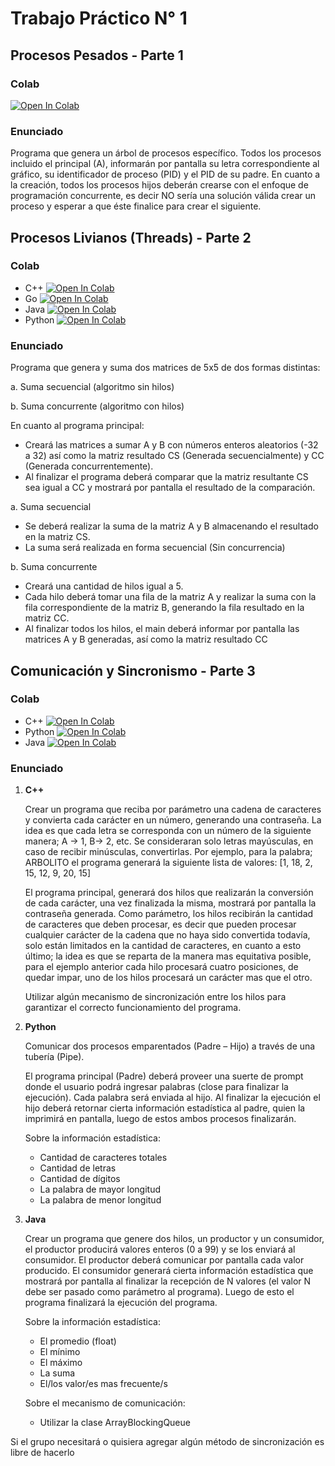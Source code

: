 # Trabajo Práctico N° 1 

## Procesos Pesados - Parte 1

### Colab 
[![Open In Colab](https://colab.research.google.com/assets/colab-badge.svg)](https://colab.research.google.com/drive/17itJTrAA1oAiWgDAVAuHwZMSEjI_W0bo?hl=es)

### Enunciado
Programa que genera un árbol de procesos específico.
Todos los procesos incluido el principal (A), informarán por pantalla su letra correspondiente al gráfico, su identificador de proceso (PID) y el PID de su padre. En cuanto a la creación, todos los procesos hijos deberán crearse con el enfoque de programación concurrente, es decir NO sería una solución válida crear un proceso y esperar a que éste finalice para crear el siguiente.

## Procesos Livianos (Threads) - Parte 2

### Colab
* C++ [![Open In Colab](https://colab.research.google.com/assets/colab-badge.svg)](https://colab.research.google.com/github/angelsz1/Programacion_Concurrente-TP/blob/master/TP1/C%2B%2B/TP1_Parte_2_Threads_C%2B%2B.ipynb)
* Go [![Open In Colab](https://colab.research.google.com/assets/colab-badge.svg)](https://colab.research.google.com/drive/1p2qNkjIqmb_rGLyGpCuaGUyjUX0cGpDY#scrollTo=tBXVf2_GIMp4)
* Java [![Open In Colab](https://colab.research.google.com/assets/colab-badge.svg)](https://colab.research.google.com/drive/1UADb2HlDZCnUykYoBL_XsrUDkdVhS9Da?usp=sharing)
* Python [![Open In Colab](https://colab.research.google.com/assets/colab-badge.svg)](https://colab.research.google.com/drive/1Xn4TeNK25EPX1Z545fL1Hoy98Gwxehkh?authuser=0#scrollTo=fVJGE6OX5dZ4)

### Enunciado
Programa que genera y suma dos matrices de 5x5 de dos formas distintas:

a. Suma secuencial (algoritmo sin hilos)

b. Suma concurrente (algoritmo con hilos)

En cuanto al programa principal:
* Creará las matrices a sumar A y B con números enteros aleatorios (-32 a 32) así como 
la matriz resultado CS (Generada secuencialmente) y CC (Generada 
concurrentemente).
* Al finalizar el programa deberá comparar que la matriz resultante CS sea igual a CC y 
mostrará por pantalla el resultado de la comparación.

a. Suma secuencial
* Se deberá realizar la suma de la matriz A y B almacenando el resultado en la matriz CS.
* La suma será realizada en forma secuencial (Sin concurrencia)
  
b. Suma concurrente
* Creará una cantidad de hilos igual a 5.
* Cada hilo deberá tomar una fila de la matriz A y realizar la suma con la fila 
correspondiente de la matriz B, generando la fila resultado en la matriz CC.
* Al finalizar todos los hilos, el main deberá informar por pantalla las matrices A y B 
generadas, así como la matriz resultado CC

## Comunicación y Sincronismo - Parte 3

### Colab
* C++ [![Open In Colab](https://colab.research.google.com/assets/colab-badge.svg)](https://colab.research.google.com)
* Python [![Open In Colab](https://colab.research.google.com/assets/colab-badge.svg)](https://colab.research.google.com/github/angelsz1/Programacion_Concurrente-TP/blob/master/TP1/Python/pipe_words_report.ipynb)
* Java [![Open In Colab](https://colab.research.google.com/assets/colab-badge.svg)]( https://colab.research.google.com/drive/16ynjmk11PcdUsnZ6CfLU2gs5rk3_-k41)

### Enunciado
1. **C++**

   Crear un programa que reciba por parámetro una cadena de caracteres y convierta cada carácter en un número, generando una contraseña. La idea es que cada letra se corresponda con un número de la siguiente manera; A -> 1, B-> 2, etc. Se consideraran solo letras mayúsculas, en caso de recibir minúsculas, convertirlas. Por ejemplo, para la palabra; ARBOLITO el programa generará la siguiente lista de valores: [1, 18, 2, 15, 12, 9, 20, 15]

   El programa principal, generará dos hilos que realizarán la conversión de cada carácter, una vez finalizada la misma, mostrará por pantalla la contraseña generada. Como parámetro, los hilos recibirán la cantidad de caracteres que deben procesar, es decir que pueden procesar cualquier carácter de la cadena que no haya sido convertida todavía, solo están limitados en la cantidad de caracteres, en cuanto a esto último; la idea es que se reparta de la manera mas equitativa posible, para el ejemplo anterior cada hilo procesará cuatro posiciones, de quedar impar, uno de los hilos procesará un carácter mas que el otro.

   Utilizar algún mecanismo de sincronización entre los hilos para garantizar el correcto funcionamiento del programa.
   
3. **Python**

   Comunicar dos procesos emparentados (Padre – Hijo) a través de una tubería (Pipe).
   
   El programa principal (Padre) deberá proveer una suerte de prompt donde el usuario podrá ingresar palabras (close para finalizar la ejecución). Cada palabra será enviada al hijo. Al finalizar la ejecución el hijo deberá retornar cierta información estadística al padre, quien la imprimirá en pantalla, luego de estos ambos procesos finalizarán.
   
   Sobre la información estadística:
    * Cantidad de caracteres totales
    * Cantidad de letras
    * Cantidad de dígitos
    * La palabra de mayor longitud
    * La palabra de menor longitud

5. **Java**
   
   Crear un programa que genere dos hilos, un productor y un consumidor, el productor producirá valores enteros (0 a 99) y se los enviará al consumidor. El productor deberá comunicar por pantalla cada valor producido. El consumidor generará cierta información estadística que mostrará por pantalla al finalizar la recepción de N valores (el valor N debe ser pasado como parámetro al programa). Luego de esto el programa finalizará la ejecución del programa.

   Sobre la información estadística:
    * El promedio (float)
    * El mínimo
    * El máximo
    * La suma
    * El/los valor/es mas frecuente/s

   Sobre el mecanismo de comunicación:
    * Utilizar la clase ArrayBlockingQueue

Si el grupo necesitará o quisiera agregar algún método de sincronización es libre de hacerlo
